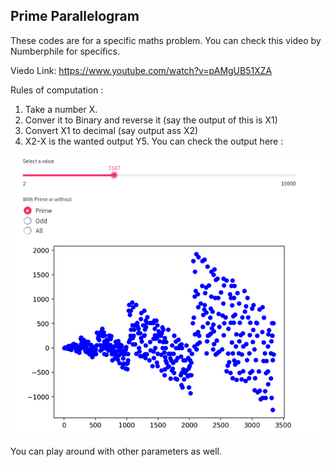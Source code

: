 ## Prime  Parallelogram
These codes are for a specific maths problem. You can check this video by Numberphile for specifics.

Viedo Link: https://www.youtube.com/watch?v=pAMgUB51XZA

Rules of computation :
1.  Take a number X.    
2.  Conver it to Binary and reverse it (say the output of this is X1)    
3.  Convert X1 to decimal (say output ass X2)    
4.  X2-X is the wanted output Y5. 
 You can check the output here :
 
![enter image description here](https://github.com/ganeshb15/Tools/blob/master/Math/PrimeParallelogram/PrimeParallelogram.png)
 
You can play around with other parameters as well.
